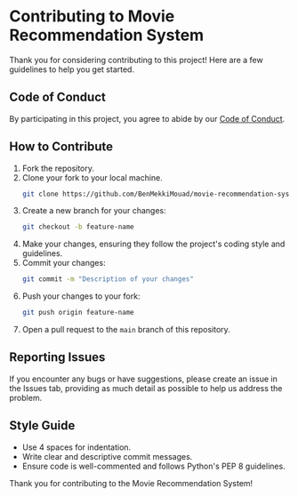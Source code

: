 # Contributing to Movie Recommendation System

Thank you for considering contributing to this project! Here are a few guidelines to help you get started.

## Code of Conduct

By participating in this project, you agree to abide by our [Code of Conduct](CODE_OF_CONDUCT.md).

## How to Contribute

1. Fork the repository.
2. Clone your fork to your local machine.
   ```bash
   git clone https://github.com/BenMekkiMouad/movie-recommendation-system.git
   ```
3. Create a new branch for your changes:
   ```bash
   git checkout -b feature-name
   ```
4. Make your changes, ensuring they follow the project's coding style and guidelines.
5. Commit your changes:
   ```bash
   git commit -m "Description of your changes"
   ```
6. Push your changes to your fork:
   ```bash
   git push origin feature-name
   ```
7. Open a pull request to the `main` branch of this repository.

## Reporting Issues

If you encounter any bugs or have suggestions, please create an issue in the Issues tab, providing as much detail as possible to help us address the problem.

## Style Guide

- Use 4 spaces for indentation.
- Write clear and descriptive commit messages.
- Ensure code is well-commented and follows Python's PEP 8 guidelines.

Thank you for contributing to the Movie Recommendation System!
